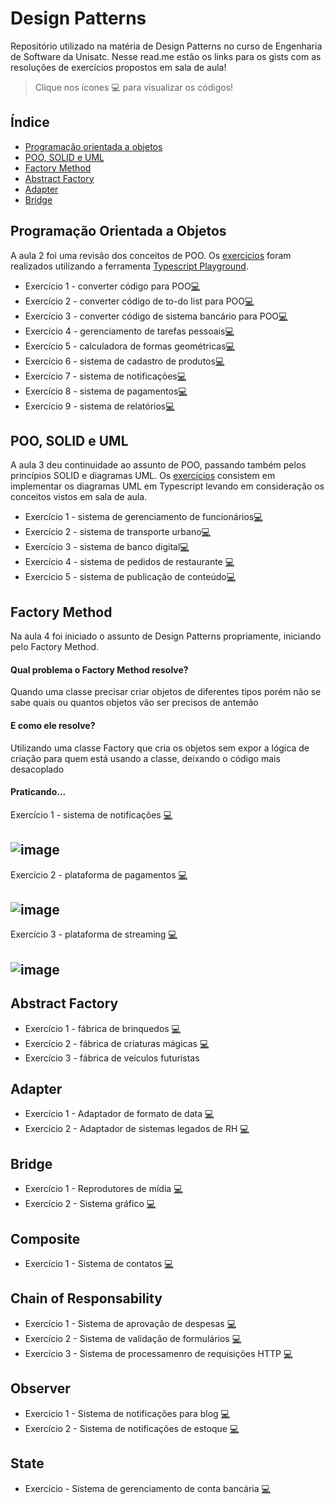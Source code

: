 # Design Patterns
Repositório utilizado na matéria de Design Patterns no curso de Engenharia de Software da Unisatc. Nesse read.me estão os links para os gists com as resoluções de exercícios propostos em sala de aula!

> Clique nos ícones 💻 para visualizar os códigos!

## Índice
- [Programação orientada a objetos](https://github.com/ardnaile/design-patterns?tab=readme-ov-file#programa%C3%A7%C3%A3o-orientada-a-objetos)
- [POO, SOLID e UML](https://github.com/ardnaile/design-patterns?tab=readme-ov-file#poo-solid-e-uml)
- [Factory Method](https://github.com/ardnaile/design-patterns?tab=readme-ov-file#factory-method)
- [Abstract Factory](https://github.com/ardnaile/design-patterns?tab=readme-ov-file#abstract-factory)
- [Adapter](https://github.com/ardnaile/design-patterns?tab=readme-ov-file#adapter)
- [Bridge](https://github.com/ardnaile/design-patterns?tab=readme-ov-file#bridge)

## Programação Orientada a Objetos

A aula 2 foi uma revisão dos conceitos de POO. Os [exercícios](https://gist.github.com/paeeglee/b61aa825074f313fb681d64015abd0a7) foram realizados utilizando a ferramenta [Typescript Playground](https://www.typescriptlang.org/play/?#code/Q).

* Exercício 1 - converter código para POO[💻](https://gist.github.com/ardnaile/092fb0b757b1261a7c9e32ac6f0e3788)
* Exercício 2 - converter código de to-do list para POO[💻](https://gist.github.com/ardnaile/054796a2a6926fffddcee2f220f0a633)
* Exercício 3 - converter código de sistema bancário para POO[💻](https://gist.github.com/ardnaile/76cc215d67fd9143a6f134bd3281c01a)
* Exercício 4 - gerenciamento de tarefas pessoais[💻](https://gist.github.com/ardnaile/1d901d5246690d64c304639ef600e7ae)
* Exercício 5 - calculadora de formas geométricas[💻](https://gist.github.com/ardnaile/d0b583a1fefb4149904314f5b612c988)
* Exercício 6 - sistema de cadastro de produtos[💻](https://gist.github.com/ardnaile/e73860905e3df95bfa029c6fd627db25)
* Exercício 7 - sistema de notificações[💻](https://gist.github.com/ardnaile/3cf0013e7015b5707456c1228837f469)
* Exercício 8 - sistema de pagamentos[💻](https://gist.github.com/ardnaile/662be5687ad8a0d52aad18078c3f44c3)
* Exercício 9 - sistema de relatórios[💻](https://gist.github.com/ardnaile/18042cfb191f0e1be98583c59c92e691)

## POO, SOLID e UML
A aula 3 deu continuidade ao assunto de POO, passando também pelos princípios SOLID e diagramas UML. Os [exercícios](https://gist.github.com/paeeglee/95a409bee458ff69cb4422d46d7e5beb) consistem em implementar os diagramas UML em Typescript levando em consideração os conceitos vistos em sala de aula.

* Exercício 1 - sistema de gerenciamento de funcionários[💻](https://gist.github.com/ardnaile/26daf043ea110100375ff52dc0779d57)
* Exercício 2 - sistema de transporte urbano[💻](https://gist.github.com/ardnaile/4c5fb2f940ccb011aca0f49e1e68c05b)
* Exercício 3 - sistema de banco digital[💻](https://gist.github.com/ardnaile/fdf4cbb61b3afd3a7a178ea8bfaf978b)
* Exercício 4 - sistema de pedidos de restaurante [💻](https://gist.github.com/ardnaile/b7e8435d738104e09c511200aa7774e6)
* Exercício 5 - sistema de publicação de conteúdo[💻](https://gist.github.com/ardnaile/b33d044d1b0a476b7caeac590053e489)

## Factory Method
Na aula 4 foi iniciado o assunto de Design Patterns propriamente, iniciando pelo Factory Method. 

#### Qual problema o Factory Method resolve?
Quando uma classe precisar criar objetos de diferentes tipos porém não se sabe quais ou quantos objetos vão ser precisos de antemão

#### E como ele resolve?
Utilizando uma classe Factory que cria os objetos sem expor a lógica de criação para quem está usando a classe, deixando o código mais desacoplado

#### Praticando...
Exercício 1 - sistema de notificações [💻](https://gist.github.com/ardnaile/daf5bff804c1524a50ee144290d6d584)

![image](https://github.com/user-attachments/assets/28146b87-0313-47b6-840e-c2cd08581953)
---
Exercício 2 - plataforma de pagamentos [💻](https://gist.github.com/ardnaile/19032235d5fa2482e6774126692d808a)

![image](https://github.com/user-attachments/assets/5cae0224-ec41-4421-99f9-36d1410f706b)
---
Exercício 3 - plataforma de streaming [💻](https://gist.github.com/ardnaile/013d0cda1f60cc0dc9191956d2b3ecd8)

![image](https://github.com/user-attachments/assets/41619cba-06a8-42b5-a577-f06c4443e812)
---
## Abstract Factory
* Exercício 1 - fábrica de brinquedos [💻](https://gist.github.com/ardnaile/39fc9ad0aed1e7d9bcf545ac91afb346)
* Exercício 2 - fábrica de criaturas mágicas [💻](https://gist.github.com/ardnaile/ddc816431e9815576a85795f73ec365c)
* Exercício 3 - fábrica de veículos futuristas

## Adapter
* Exercício 1 - Adaptador de formato de data [💻](https://gist.github.com/ardnaile/2fac0f997b0cb43c248147a7f0eac7f2)
* Exercício 2 - Adaptador de sistemas legados de RH [💻](https://gist.github.com/ardnaile/180d881d2af982a1fe1ee108f2e70901)

## Bridge
* Exercício 1 - Reprodutores de mídia [💻](https://gist.github.com/ardnaile/b2476ada1c90fccff623961a1a6e9312)
* Exercício 2 - Sistema gráfico [💻](https://gist.github.com/ardnaile/1f62d52553f4231aef300e0e416e42d1)

## Composite
* Exercício 1 - Sistema de contatos [💻](https://gist.github.com/ardnaile/f423e28e5cb5507d728c3408fe70621b)

## Chain of Responsability
* Exercício 1 - Sistema de aprovação de despesas [💻](https://gist.github.com/ardnaile/bba1231229007789de2f274b5ff8b0fc)
* Exercício 2 - Sistema de validação de formulários [💻](https://gist.github.com/ardnaile/cc1f83b45e31b352ef03fdef31aa22b8)
* Exercício 3 - Sistema de processamenro de requisições HTTP [💻](https://gist.github.com/ardnaile/b8e972a164514b79543b2d8e87333171)

## Observer
* Exercício 1 - Sistema de notificações para blog [💻](https://gist.github.com/ardnaile/beace5c624c890f166b93e23b7d40df9)
* Exercício 2 - Sistema de notificações de estoque [💻](https://gist.github.com/ardnaile/47d3be10b40dbfa5087de6ceca126578)

## State
* Exercício - Sistema de gerenciamento de conta bancária [💻](https://gist.github.com/ardnaile/9056e3ac64974c6c6a14d3b9f60d898e)
